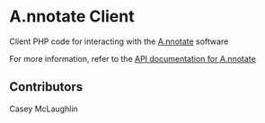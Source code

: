 A.nnotate Client
================

Client PHP code for interacting with the [A.nnotate](http://a.nnotate.com/ "A.nnotate Home Page") software

For more information, refer to the [API documentation for A.nnotate](http://a.nnotate.com/api-reference.html "A.nnotate API Docs")

Contributors
------------
Casey McLaughlin